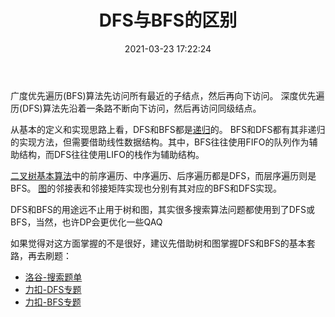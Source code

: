 ﻿---
title: DFS与BFS的区别
date: 2021-03-23 17:22:24
summary: 本文分享DFS和BFS的区别。
mathjax: true
tags:
- 算法
categories:
- 算法分析与设计
---

广度优先遍历(BFS)算法先访问所有最近的子结点，然后再向下访问。
深度优先遍历(DFS)算法先沿着一条路不断向下访问，然后再访问同级结点。

从基本的定义和实现思路上看，DFS和BFS都是[递归](https://blankspace.blog.csdn.net/article/details/102224364)的。
BFS和DFS都有其非递归的实现方法，但需要借助线性数据结构。其中，BFS往往使用FIFO的队列作为辅助结构，而DFS往往使用LIFO的栈作为辅助结构。

[二叉树基本算法](https://blankspace.blog.csdn.net/article/details/101633969)中的前序遍历、中序遍历、后序遍历都是DFS，而层序遍历则是BFS。
[图](https://blankspace.blog.csdn.net/article/details/102463258)的邻接表和邻接矩阵实现也分别有其对应的BFS和DFS实现。

DFS和BFS的用途远不止用于树和图，其实很多搜索算法问题都使用到了DFS或BFS，当然，也许DP会更优化一些QAQ

如果觉得对这方面掌握的不是很好，建议先借助树和图掌握DFS和BFS的基本套路，再去刷题：
- [洛谷-搜索题单](https://www.luogu.com.cn/training/112#problems)
- [力扣-DFS专题](https://leetcode-cn.com/tag/depth-first-search/)
- [力扣-BFS专题](https://leetcode-cn.com/tag/breadth-first-search/)
